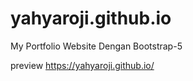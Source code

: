 # yahyaroji.github.io
My Portfolio Website Dengan Bootstrap-5


preview https://yahyaroji.github.io/
